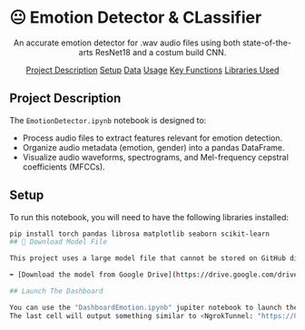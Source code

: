 # 😐 Emotion Detector & CLassifier

<div align="center">
An accurate emotion detector for .wav audio files using both state-of-the-arts ResNet18 and a costum build CNN.

[Project Description](#project-description) [Setup](#setup) [Data](#data) [Usage](#usage) [Key Functions](#key-functions) [Libraries Used](#libraries-used)

</div>

## Project Description

The `EmotionDetector.ipynb` notebook is designed to:
- Process audio files to extract features relevant for emotion detection.
- Organize audio metadata (emotion, gender) into a pandas DataFrame.
- Visualize audio waveforms, spectrograms, and Mel-frequency cepstral coefficients (MFCCs).

## Setup

To run this notebook, you will need to have the following libraries installed:

```bash
pip install torch pandas librosa matplotlib seaborn scikit-learn
## 🔗 Download Model File

This project uses a large model file that cannot be stored on GitHub directly.

➡️ [Download the model from Google Drive](https://drive.google.com/drive/folders/1ymERLsYVAziu0meQ8aY08ukcASVVTvTR?usp=sharing)

## Launch The Dashboard

You can use the "DashboardEmotion.ipynb" jupiter notebook to launch the models. In order for the dashboard to work properly, once the models have been successfully downloaded, they need to be uploaded in the "/content" directory of Google Colab, you can do so by opening the notebook, clicking on the directory icon on the left, and click on the first icon of the row below "File". Once the model are uploaded completely (this might take a few minutes), you can run the code. 
The last cell will output something similar to <NgrokTunnel: "https://02a3543e7ceb.ngrok-free.app" -> "http://localhost:8501">, click on the first link and you can use the app!

